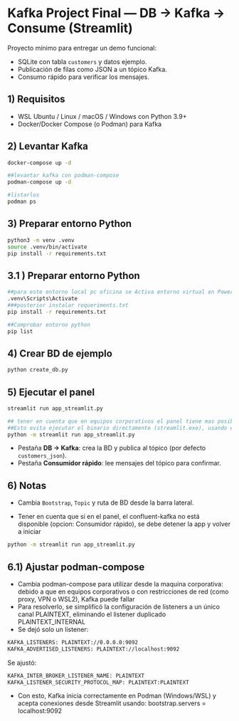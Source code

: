 # Kafka  Project Final — DB → Kafka → Consume (Streamlit)

Proyecto mínimo para entregar un demo funcional:
- SQLite con tabla `customers` y datos ejemplo.
- Publicación de filas como JSON a un tópico Kafka.
- Consumo rápido para verificar los mensajes.

## 1) Requisitos
- WSL Ubuntu / Linux / macOS / Windows con Python 3.9+
- Docker/Docker Compose (o Podman) para Kafka

## 2) Levantar Kafka 
```bash
docker-compose up -d
```
```bash
##levantar kafka con podman-compose
podman-compose up -d
```
```bash
#listarlos
podman ps
```
## 3) Preparar entorno Python
```bash
python3 -m venv .venv
source .venv/bin/activate
pip install -r requirements.txt
```
## 3.1 ) Preparar entorno Python
```bash
##para este entorno local pc oficina se Activa entorno virtual en PowerShell (Windows) asi:
.venv\Scripts\Activate
###posterior instalar requeriments.txt
pip install -r requirements.txt
```
```bash
##Comprobar entorno python
pip list
```

## 4) Crear BD de ejemplo
```bash
python create_db.py
```

## 5) Ejecutar el panel
```bash
streamlit run app_streamlit.py
```
```bash
## tener en cuenta que en equipos corporativos el panel tiene mas posibilidad de ejecutarse con el siguiente comando:
##Esto evita ejecutar el binario directamente (streamlit.exe), usando en su lugar el intérprete Python del entorno virtual.
python -m streamlit run app_streamlit.py

```

- Pestaña **DB → Kafka**: crea la BD y publica al tópico (por defecto `customers_json`).
- Pestaña **Consumidor rápido**: lee mensajes del tópico para confirmar.

## 6) Notas
- Cambia `Bootstrap`, `Topic` y ruta de BD desde la barra lateral.

- Tener en cuenta que si en el panel, el confluent-kafka no está disponible (opcion:  Consumidor rápido), se debe detener la app y  volver a iniciar
```bash
python -m streamlit run app_streamlit.py
```
## 6.1) Ajustar podman-compose
- Cambia podman-compose para utilizar desde la maquina corporativa: debido a que en equipos corporativos o con restricciones de red (como proxy, VPN o WSL2), Kafka puede fallar 
- Para resolverlo, se simplificó la configuración de listeners a un único canal PLAINTEXT, eliminando el listener duplicado PLAINTEXT_INTERNAL
- Se dejó solo un listener:
```bash
KAFKA_LISTENERS: PLAINTEXT://0.0.0.0:9092
KAFKA_ADVERTISED_LISTENERS: PLAINTEXT://localhost:9092
```
Se ajustó:
```bash
KAFKA_INTER_BROKER_LISTENER_NAME: PLAINTEXT
KAFKA_LISTENER_SECURITY_PROTOCOL_MAP: PLAINTEXT:PLAINTEXT
```
- Con esto, Kafka inicia correctamente en Podman (Windows/WSL) y acepta conexiones desde Streamlit usando: bootstrap.servers = localhost:9092